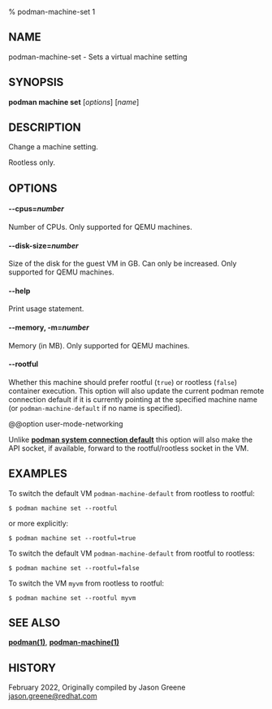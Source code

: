 % podman-machine-set 1

## NAME

podman\-machine\-set - Sets a virtual machine setting

## SYNOPSIS

**podman machine set** [*options*] [*name*]

## DESCRIPTION

Change a machine setting.

Rootless only.

## OPTIONS

#### **--cpus**=_number_

Number of CPUs.
Only supported for QEMU machines.

#### **--disk-size**=_number_

Size of the disk for the guest VM in GB.
Can only be increased. Only supported for QEMU machines.

#### **--help**

Print usage statement.

#### **--memory**, **-m**=_number_

Memory (in MB).
Only supported for QEMU machines.

#### **--rootful**

Whether this machine should prefer rootful (`true`) or rootless (`false`)
container execution. This option will also update the current podman
remote connection default if it is currently pointing at the specified
machine name (or `podman-machine-default` if no name is specified).

@@option user-mode-networking

Unlike [**podman system connection default**](commands/podman-system-connection/podman-system-connection-default.md)
this option will also make the API socket, if available, forward to the rootful/rootless
socket in the VM.

## EXAMPLES

To switch the default VM `podman-machine-default` from rootless to rootful:

```
$ podman machine set --rootful
```

or more explicitly:

```
$ podman machine set --rootful=true
```

To switch the default VM `podman-machine-default` from rootful to rootless:

```
$ podman machine set --rootful=false
```

To switch the VM `myvm` from rootless to rootful:

```
$ podman machine set --rootful myvm
```

## SEE ALSO

**[podman(1)](commands/podman.md)**, **[podman-machine(1)](commands/podman-machine/podman-machine.md)**

## HISTORY

February 2022, Originally compiled by Jason Greene <jason.greene@redhat.com>
